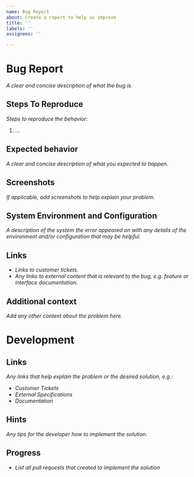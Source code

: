 ```yaml
---
name: Bug Report
about: Create a report to help us improve
title: ''
labels: ''
assignees: ''

---
```


# Bug Report

*A clear and concise description of what the bug is.*

## Steps To Reproduce

*Steps to reproduce the behavior:*

1. ...

## Expected behavior

*A clear and concise description of what you expected to happen.*

## Screenshots

*If applicable, add screenshots to help explain your problem.*

## System Environment and Configuration

*A description of the system the error appeared on with any details of the environment and/or configuration that may be helpful.*

## Links

- *Links to customer tickets.*
- *Any links to external content that is relevant to the bug, e.g. feature or interface documentation.*

## Additional context

*Add any other context about the problem here.*

# Development

## Links

*Any links that help explain the problem or the desired solution, e.g.:*
- *Customer Tickets*
- *External Specifications*
- *Documentation*

## Hints

*Any tips for the developer how to implement the solution.*

## Progress

- *List all pull requests that created to implement the solution*

